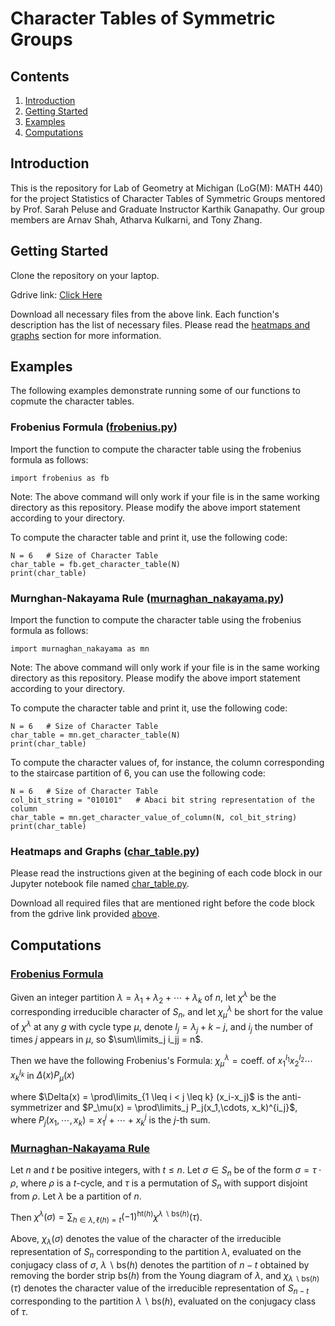 # Character Tables of Symmetric Groups
## Contents
1. [Introduction](#introduction)
2. [Getting Started](#getting-started)
3. [Examples](#examples)
4. [Computations](#computations)
<!-- 5. Results
6. Conclusion -->

## Introduction
This is the repository for Lab of Geometry at Michigan (LoG(M): MATH 440) for the project Statistics of Character Tables of Symmetric Groups mentored by Prof. Sarah Peluse and Graduate Instructor Karthik Ganapathy. Our group members are Arnav Shah, Atharva Kulkarni, and Tony Zhang.

## Getting Started
Clone the repository on your laptop.

Gdrive link: [Click Here](https://drive.google.com/drive/folders/1J1zih494ypp2f18tC5mQWfqi8FodiMLS)  

Download all necessary files from the above link. Each function's description has the list of necessary files. Please read the [heatmaps and graphs](#heatmaps-and-graphs-char_tablepy) section for more information.

## Examples
The following examples demonstrate running some of our functions to copmute the character tables.
### Frobenius Formula ([frobenius.py](frobenius.py))
Import the function to compute the character table using the frobenius formula as follows:
```
import frobenius as fb
```
Note: The above command will only work if your file is in the same working directory as this repository. Please modify the above import statement according to your directory.

To compute the character table and print it, use the following code:
```
N = 6   # Size of Character Table
char_table = fb.get_character_table(N)
print(char_table)
```

### Murnghan-Nakayama Rule ([murnaghan_nakayama.py](murnaghan_nakayama.py))
Import the function to compute the character table using the frobenius formula as follows:
```
import murnaghan_nakayama as mn
```
Note: The above command will only work if your file is in the same working directory as this repository. Please modify the above import statement according to your directory.

To compute the character table and print it, use the following code:
```
N = 6   # Size of Character Table
char_table = mn.get_character_table(N)
print(char_table)
```

To compute the character values of, for instance, the column corresponding to the staircase partition of 6, you can use the following code:
```
N = 6   # Size of Character Table
col_bit_string = "010101"   # Abaci bit string representation of the column
char_table = mn.get_character_value_of_column(N, col_bit_string)
print(char_table)
```

### Heatmaps and Graphs ([char_table.py](char_table.py))
Please read the instructions given at the begining of each code block in our Jupyter notebook file named [char_table.py](char_table.py).

Download all required files that are mentioned right before the code block from the gdrive link provided [above](#getting-started).

## Computations
### [Frobenius Formula](https://en.wikipedia.org/wiki/Frobenius_formula)
Given an integer partition $\lambda = \lambda_1 + \lambda_2 + \cdots + \lambda_k$ of $n$, let $\chi^{\lambda}$ be the corresponding irreducible character of $S_n$, and let $\chi^{\lambda}_{\mu}$ be short for the value of $\chi^{\lambda}$ at any $g$ with cycle type $\mu$, denote $l_j  =\lambda_j + k - j$, and $i_j$ the number of times $j$ appears in $\mu$, so $\sum\limits_j i_jj = n$.

Then we have the following Frobenius's Formula: $\chi^{\lambda}_{\mu} = \text{coeff. of }  x_{1}^{l_1} x_{2}^{l_2}\cdots x_{k}^{l_k}$ in $\Delta(x) P_{\mu}(x)$ 

where $\Delta(x) = \prod\limits_{1 \leq i < j \leq k} (x_i-x_j)$ is the anti-symmetrizer and $P_\mu(x) = \prod\limits_j P_j(x_1,\cdots, x_k)^{i_j}$, where $P_j(x_1,\cdots, x_k) = x_1^j + \cdots + x_k^j$ is the $j$-th sum.

### [Murnaghan-Nakayama Rule](https://en.wikipedia.org/wiki/Murnaghan%E2%80%93Nakayama_rule)

Let $n$ and $t$ be positive integers, with $t \leq n$. Let $\sigma \in S_n$ be of the form $\sigma = \tau \cdot \rho$, where $\rho$ is a $t$-cycle, and $\tau$ is a permutation of $S_n$ with support disjoint from $\rho$. Let $\lambda$ be a partition of $n$.

Then
    $\chi^{\lambda}(\sigma) = \sum_{h \in \lambda, \, \ell(h) = t} (-1)^{\text{ht}(h)} \chi^{\lambda \backslash \text{bs}(h)}(\tau)$.


Above, $\chi_\lambda(\sigma)$ denotes the value of the character of the irreducible representation of $S_n$ corresponding to the partition $\lambda$, evaluated on the conjugacy class of $\sigma$, $\lambda \backslash \text{bs}(h)$ denotes the partition of $n - t$ obtained by removing the border strip $\text{bs}(h)$ from the Young diagram of $\lambda$, and $\chi_{\lambda \backslash \text{bs}(h)}(\tau)$ denotes the character value of the irreducible representation of $S_{n-t}$ corresponding to the partition $\lambda \backslash \text{bs}(h)$, evaluated on the conjugacy class of $\tau$.
<!-- 
## Results

## Conclusion -->
